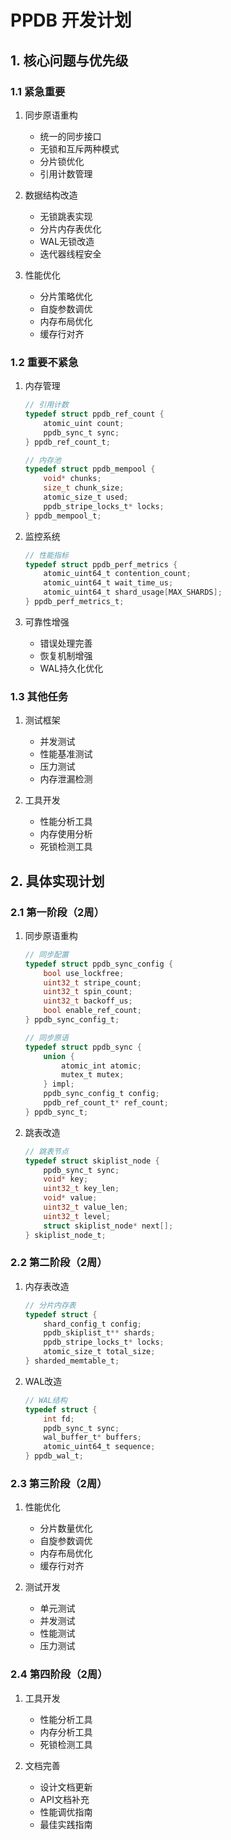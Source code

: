 # PPDB 开发计划

## 1. 核心问题与优先级

### 1.1 紧急重要
1. 同步原语重构
   - 统一的同步接口
   - 无锁和互斥两种模式
   - 分片锁优化
   - 引用计数管理

2. 数据结构改造
   - 无锁跳表实现
   - 分片内存表优化
   - WAL无锁改造
   - 迭代器线程安全

3. 性能优化
   - 分片策略优化
   - 自旋参数调优
   - 内存布局优化
   - 缓存行对齐

### 1.2 重要不紧急
1. 内存管理
   ```c
   // 引用计数
   typedef struct ppdb_ref_count {
       atomic_uint count;
       ppdb_sync_t sync;
   } ppdb_ref_count_t;

   // 内存池
   typedef struct ppdb_mempool {
       void* chunks;
       size_t chunk_size;
       atomic_size_t used;
       ppdb_stripe_locks_t* locks;
   } ppdb_mempool_t;
   ```

2. 监控系统
   ```c
   // 性能指标
   typedef struct ppdb_perf_metrics {
       atomic_uint64_t contention_count;
       atomic_uint64_t wait_time_us;
       atomic_uint64_t shard_usage[MAX_SHARDS];
   } ppdb_perf_metrics_t;
   ```

3. 可靠性增强
   - 错误处理完善
   - 恢复机制增强
   - WAL持久化优化

### 1.3 其他任务
1. 测试框架
   - 并发测试
   - 性能基准测试
   - 压力测试
   - 内存泄漏检测

2. 工具开发
   - 性能分析工具
   - 内存使用分析
   - 死锁检测工具

## 2. 具体实现计划

### 2.1 第一阶段（2周）
1. 同步原语重构
   ```c
   // 同步配置
   typedef struct ppdb_sync_config {
       bool use_lockfree;
       uint32_t stripe_count;
       uint32_t spin_count;
       uint32_t backoff_us;
       bool enable_ref_count;
   } ppdb_sync_config_t;

   // 同步原语
   typedef struct ppdb_sync {
       union {
           atomic_int atomic;
           mutex_t mutex;
       } impl;
       ppdb_sync_config_t config;
       ppdb_ref_count_t* ref_count;
   } ppdb_sync_t;
   ```

2. 跳表改造
   ```c
   // 跳表节点
   typedef struct skiplist_node {
       ppdb_sync_t sync;
       void* key;
       uint32_t key_len;
       void* value;
       uint32_t value_len;
       uint32_t level;
       struct skiplist_node* next[];
   } skiplist_node_t;
   ```

### 2.2 第二阶段（2周）
1. 内存表改造
   ```c
   // 分片内存表
   typedef struct {
       shard_config_t config;
       ppdb_skiplist_t** shards;
       ppdb_stripe_locks_t* locks;
       atomic_size_t total_size;
   } sharded_memtable_t;
   ```

2. WAL改造
   ```c
   // WAL结构
   typedef struct {
       int fd;
       ppdb_sync_t sync;
       wal_buffer_t* buffers;
       atomic_uint64_t sequence;
   } ppdb_wal_t;
   ```

### 2.3 第三阶段（2周）
1. 性能优化
   - 分片数量优化
   - 自旋参数调优
   - 内存布局优化
   - 缓存行对齐

2. 测试开发
   - 单元测试
   - 并发测试
   - 性能测试
   - 压力测试

### 2.4 第四阶段（2周）
1. 工具开发
   - 性能分析工具
   - 内存分析工具
   - 死锁检测工具

2. 文档完善
   - 设计文档更新
   - API文档补充
   - 性能调优指南
   - 最佳实践指南
